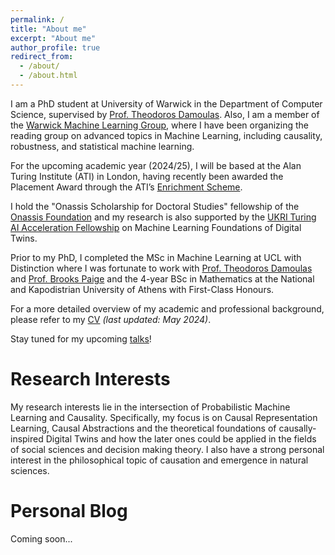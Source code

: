 ```yaml
---
permalink: /
title: "About me"
excerpt: "About me"
author_profile: true
redirect_from: 
  - /about/
  - /about.html
---
```


I am a PhD student at University of Warwick in the Department of Computer Science, supervised by [Prof. Theodoros Damoulas](https://warwick.ac.uk/fac/sci/statistics/staff/academic-research/damoulas/). Also, I am a member of the [Warwick Machine Learning Group](https://wmlg.io/), where I have been organizing the reading group on advanced topics in Machine Learning, including causality, robustness, and statistical machine learning.

For the upcoming academic year (2024/25), I will be based at the Alan Turing Institute (ATI) in London, having recently been awarded the Placement Award through the ATI’s [Enrichment Scheme]((https://www.turing.ac.uk/work-turing/studentships/enrichment)). 

I hold the "Onassis Scholarship for Doctoral Studies" fellowship of the [Onassis Foundation](https://www.onassis.org/) and my research is also supported by the [UKRI Turing AI Acceleration Fellowship](https://www.ukri.org/news/new-turing-ai-fellows-to-deliver-world-class-ai-research/) on Machine Learning Foundations of Digital Twins.

Prior to my PhD, I completed the MSc in Machine Learning at UCL with Distinction where I was fortunate to work with [Prof. Theodoros Damoulas](https://warwick.ac.uk/fac/sci/statistics/staff/academic-research/damoulas/) and [Prof. Brooks Paige](https://tbrx.github.io/) and the 4-year BSc in Mathematics at the National and Kapodistrian University of Athens with First-Class Honours.

For a more detailed overview of my academic and professional background, please refer to my [CV](https://yfelekis.github.io/files/CV_Y_FELEKIS_page.pdf) *(last updated: May 2024)*.

Stay tuned for my upcoming [talks](https://yfelekis.github.io/talks/)!

Research Interests
======
My research interests lie in the intersection of Probabilistic Machine Learning and Causality. Specifically, my  focus is on Causal Representation Learning, Causal Abstractions and the theoretical foundations of causally-inspired Digital Twins and how the later ones could be applied in the fields of social sciences and decision making theory. I also have a strong personal interest in the philosophical topic of causation and emergence in natural sciences.

Personal Blog
======
Coming soon...

